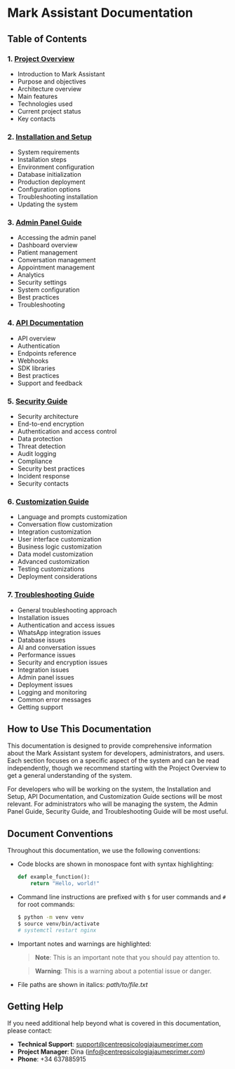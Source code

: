 # Mark Assistant Documentation

## Table of Contents

### 1. [Project Overview](01_project_overview.md)
- Introduction to Mark Assistant
- Purpose and objectives
- Architecture overview
- Main features
- Technologies used
- Current project status
- Key contacts

### 2. [Installation and Setup](02_installation_setup.md)
- System requirements
- Installation steps
- Environment configuration
- Database initialization
- Production deployment
- Configuration options
- Troubleshooting installation
- Updating the system

### 3. [Admin Panel Guide](03_admin_panel_guide.md)
- Accessing the admin panel
- Dashboard overview
- Patient management
- Conversation management
- Appointment management
- Analytics
- Security settings
- System configuration
- Best practices
- Troubleshooting

### 4. [API Documentation](04_api_documentation.md)
- API overview
- Authentication
- Endpoints reference
- Webhooks
- SDK libraries
- Best practices
- Support and feedback

### 5. [Security Guide](05_security_guide.md)
- Security architecture
- End-to-end encryption
- Authentication and access control
- Data protection
- Threat detection
- Audit logging
- Compliance
- Security best practices
- Incident response
- Security contacts

### 6. [Customization Guide](06_customization_guide.md)
- Language and prompts customization
- Conversation flow customization
- Integration customization
- User interface customization
- Business logic customization
- Data model customization
- Advanced customization
- Testing customizations
- Deployment considerations

### 7. [Troubleshooting Guide](07_troubleshooting_guide.md)
- General troubleshooting approach
- Installation issues
- Authentication and access issues
- WhatsApp integration issues
- Database issues
- AI and conversation issues
- Performance issues
- Security and encryption issues
- Integration issues
- Admin panel issues
- Deployment issues
- Logging and monitoring
- Common error messages
- Getting support

## How to Use This Documentation

This documentation is designed to provide comprehensive information about the Mark Assistant system for developers, administrators, and users. Each section focuses on a specific aspect of the system and can be read independently, though we recommend starting with the Project Overview to get a general understanding of the system.

For developers who will be working on the system, the Installation and Setup, API Documentation, and Customization Guide sections will be most relevant. For administrators who will be managing the system, the Admin Panel Guide, Security Guide, and Troubleshooting Guide will be most useful.

## Document Conventions

Throughout this documentation, we use the following conventions:

- Code blocks are shown in monospace font with syntax highlighting:
  ```python
  def example_function():
      return "Hello, world!"
  ```

- Command line instructions are prefixed with `$` for user commands and `#` for root commands:
  ```bash
  $ python -m venv venv
  $ source venv/bin/activate
  # systemctl restart nginx
  ```

- Important notes and warnings are highlighted:
  > **Note**: This is an important note that you should pay attention to.
  
  > **Warning**: This is a warning about a potential issue or danger.

- File paths are shown in italics: *path/to/file.txt*

## Getting Help

If you need additional help beyond what is covered in this documentation, please contact:

- **Technical Support**: support@centrepsicologiajaumeprimer.com
- **Project Manager**: Dina (info@centrepsicologiajaumeprimer.com)
- **Phone**: +34 637885915 